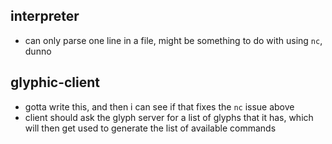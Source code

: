 ## interpreter
* can only parse one line in a file, might be something to do with using `nc`, dunno

## glyphic-client
* gotta write this, and then i can see if that fixes the `nc` issue above
* client should ask the glyph server for a list of glyphs that it has, which will then get used to generate the list of available commands 